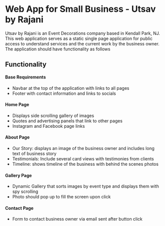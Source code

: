 # Web App for Small Business - Utsav by Rajani

Utsav by Rajani is an Event Decorations company based in Kendall Park, NJ. This web application serves as a static single page application for public access to understand services and the current work by the business owner. The application should have functionality as follows

## Functionality

#### Base Requirements
- Navbar at the top of the application with links to all pages
- Footer with contact information and links to socials

#### Home Page
- Displays side scrolling gallery of images
- Quotes and advertising panels that link to other pages
- Instagram and Facebook page links

#### About Page
- Our Story: displays an image of the business owner and includes long text of business story
- Testimonials: Include several card views with testimonies from clients
- Timeline: shows timeline of the business with behind the scenes photos

#### Gallery Page
- Dynamic Gallery that sorts images by event type and displays them with spy scrolling
- Photo should pop up to fill the screen upon click

#### Contact Page
- Form to contact business owner via email sent after button click

